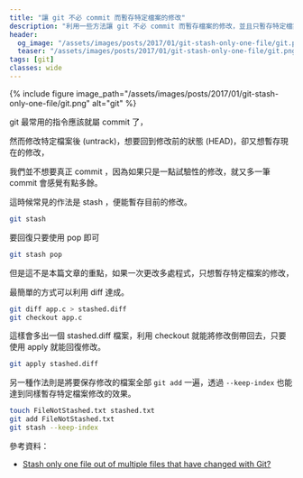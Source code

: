 ```yaml
---
title: "讓 git 不必 commit 而暫存特定檔案的修改"
description: "利用一些方法讓 git 不必 commit 而暫存檔案的修改，並且只暫存特定檔案。"
header:
  og_image: "/assets/images/posts/2017/01/git-stash-only-one-file/git.png"
  teaser: "/assets/images/posts/2017/01/git-stash-only-one-file/git.png"
tags: [git]
classes: wide
---
```


{% include figure image_path="/assets/images/posts/2017/01/git-stash-only-one-file/git.png" alt="git" %}

git 最常用的指令應該就屬 commit 了，

然而修改特定檔案後 (untrack)，想要回到修改前的狀態 (HEAD)，卻又想暫存現在的修改，

我們並不想要真正 commit ，因為如果只是一點試驗性的修改，就又多一筆 commit 會感覺有點多餘。

這時候常見的作法是 stash ，便能暫存目前的修改。

```bash
git stash
```

要回復只要使用 pop 即可

```bash
git stash pop
```

但是這不是本篇文章的重點，如果一次更改多處程式，只想暫存特定檔案的修改，

最簡單的方式可以利用 diff 達成。

```bash
git diff app.c > stashed.diff
git checkout app.c
```

這樣會多出一個 stashed.diff 檔案，利用 checkout 就能將修改倒帶回去，只要使用 apply 就能回復修改。

```bash
git apply stashed.diff
```

另一種作法則是將要保存修改的檔案全部 `git add` 一遍，透過 `--keep-index` 也能達到同樣暫存特定檔案修改的效果。

```bash
touch FileNotStashed.txt stashed.txt
git add FileNotStashed.txt
git stash --keep-index
```


參考資料：
- [Stash only one file out of multiple files that have changed with Git?](http://stackoverflow.com/questions/3040833/stash-only-one-file-out-of-multiple-files-that-have-changed-with-git)
